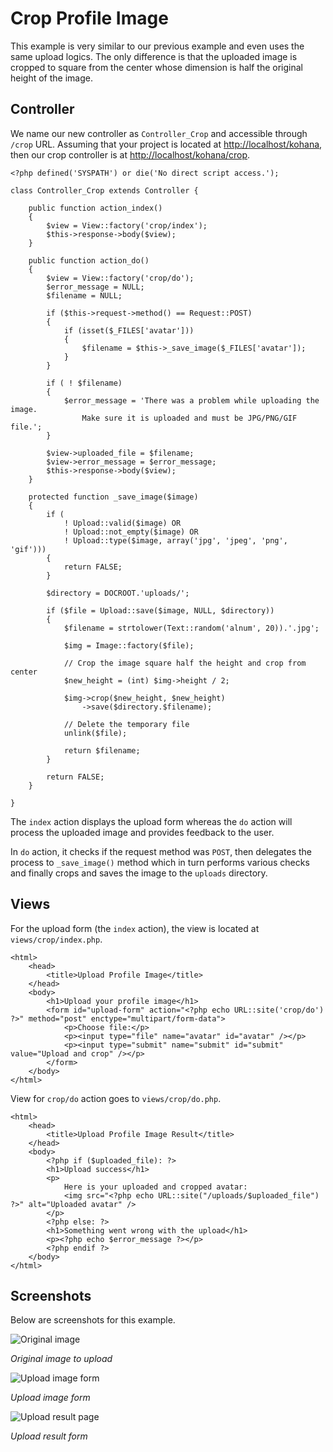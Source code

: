 # Crop Profile Image

This example is very similar to our previous example and even uses the same upload logics. The only difference is that the uploaded image is cropped to square from the center whose dimension is half the original height of the image. 

## Controller

We name our new controller as `Controller_Crop` and accessible through `/crop` URL. Assuming that your project is located at [http://localhost/kohana](http://localhost/kohana), then our crop controller is at [http://localhost/kohana/crop](http://localhost/kohana/crop).

~~~
<?php defined('SYSPATH') or die('No direct script access.');

class Controller_Crop extends Controller {

	public function action_index()
	{
		$view = View::factory('crop/index');
		$this->response->body($view);
	}
	
	public function action_do()
	{
		$view = View::factory('crop/do');
		$error_message = NULL;
		$filename = NULL;
		
		if ($this->request->method() == Request::POST)
		{
			if (isset($_FILES['avatar']))
			{
				$filename = $this->_save_image($_FILES['avatar']);
			}
		}
		
		if ( ! $filename)
		{
			$error_message = 'There was a problem while uploading the image.
				Make sure it is uploaded and must be JPG/PNG/GIF file.';
		}
		
		$view->uploaded_file = $filename;
		$view->error_message = $error_message;
		$this->response->body($view);
	}
	
	protected function _save_image($image)
	{
		if (
			! Upload::valid($image) OR
			! Upload::not_empty($image) OR
			! Upload::type($image, array('jpg', 'jpeg', 'png', 'gif')))
		{
			return FALSE;
		}
		
		$directory = DOCROOT.'uploads/';
		
		if ($file = Upload::save($image, NULL, $directory))
		{
			$filename = strtolower(Text::random('alnum', 20)).'.jpg';
			
			$img = Image::factory($file);
			
			// Crop the image square half the height and crop from center
			$new_height = (int) $img->height / 2;
			
			$img->crop($new_height, $new_height)
				->save($directory.$filename);
				
			// Delete the temporary file
			unlink($file);
			
			return $filename;
		}
		
		return FALSE;
	}
	
}
~~~

The `index` action displays the upload form whereas the `do` action will process the uploaded image and provides feedback to the user.

In `do` action, it checks if the request method was `POST`, then delegates the process to `_save_image()` method which in turn performs various checks and finally crops and saves the image to the `uploads` directory.

## Views

For the upload form (the `index` action), the view is located at `views/crop/index.php`.

~~~
<html>
	<head>
		<title>Upload Profile Image</title>
	</head>
	<body>
		<h1>Upload your profile image</h1>
		<form id="upload-form" action="<?php echo URL::site('crop/do') ?>" method="post" enctype="multipart/form-data">
			<p>Choose file:</p>
			<p><input type="file" name="avatar" id="avatar" /></p>
			<p><input type="submit" name="submit" id="submit" value="Upload and crop" /></p>
		</form>
	</body>
</html>
~~~

View for `crop/do` action goes to `views/crop/do.php`.

~~~
<html>
	<head>
		<title>Upload Profile Image Result</title>
	</head>
	<body>
		<?php if ($uploaded_file): ?>
		<h1>Upload success</h1>
		<p>
			Here is your uploaded and cropped avatar:
			<img src="<?php echo URL::site("/uploads/$uploaded_file") ?>" alt="Uploaded avatar" />
		</p>
		<?php else: ?>
		<h1>Something went wrong with the upload</h1>
		<p><?php echo $error_message ?></p>
		<?php endif ?>
	</body>
</html>
~~~

## Screenshots

Below are screenshots for this example.

![Original image](crop_orig.jpg)

_Original image to upload_

![Upload image form](crop_form.jpg)

_Upload image form_

![Upload result page](crop_result.jpg)

_Upload result form_